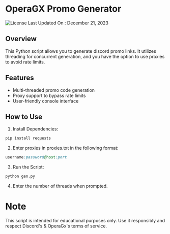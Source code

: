 # OperaGX Promo Generator

![License](https://img.shields.io/badge/license-MIT-blue)  Last Updated On : December 21, 2023

## Overview

This Python script allows you to generate discord promo links. It utilizes threading for concurrent generation, and you have the option to use proxies to avoid rate limits.

## Features

- Multi-threaded promo code generation
- Proxy support to bypass rate limits
- User-friendly console interface

## How to Use

1. Install Dependencies:

```bash
pip install requests
```

2. Enter proxies in proxies.txt in the following format:
```ruby
username:password@host:port
```

3. Run the Script:
```bash
python gen.py
```
4. Enter the number of threads when prompted.

# Note
This script is intended for educational purposes only. Use it responsibly and respect Discord's & OperaGx's terms of service.
